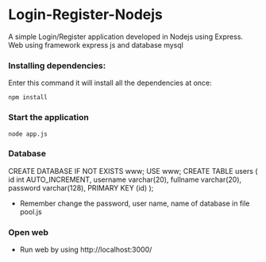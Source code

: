 # Login-Register-Nodejs
A simple Login/Register application developed in Nodejs using Express.
Web using framework express js and database mysql
### Installing dependencies:
Enter this command it will install all the dependencies at once:

```
npm install
```

### Start the application
```
node app.js
```
### Database
CREATE DATABASE IF NOT EXISTS www;
USE www;
CREATE TABLE users ( 
	id int AUTO_INCREMENT,
	username varchar(20),
	fullname varchar(20),
	password varchar(128),
	PRIMARY KEY (id)
);

- Remember change the password, user name, name of database in file pool.js
 ### Open web
 - Run web by using http://localhost:3000/

